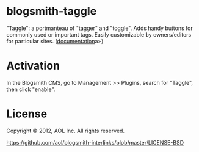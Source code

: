 blogsmith-taggle
====================

"Taggle": a portmanteau of "tagger" and "toggle". Adds handy buttons for commonly used or important tags. Easily customizable by owners/editors for particular sites. (<a href="http://wiki.office.aol.com/wiki/Blogsmith/Plugins/Taggle">documentation</a>a>)

Activation
==========

In the Blogsmith CMS, go to Management >> Plugins, search for "Taggle", then click "enable".


License
=======

Copyright © 2012, AOL Inc. All rights reserved.

https://github.com/aol/blogsmith-interlinks/blob/master/LICENSE-BSD
